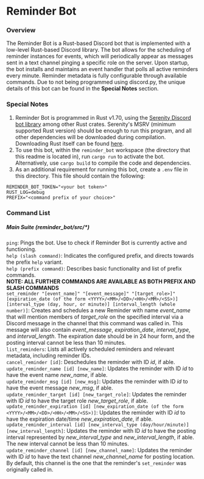 # Reminder Bot

### Overview
The Reminder Bot is a Rust-based Discord bot that is implemented with a low-level Rust-based Discord library. The bot allows for the scheduling of reminder instances for events, which will periodically appear as messages sent in a text channel pinging a specific role on the server. Upon startup, the bot installs and maintains an event handler that polls all active reminders every minute. Reminder metadata is fully configurable through available commands. Due to not being programmed using discord.py, the unique details of this bot can be found in the **Special Notes** section.

### Special Notes
1) Reminder Bot is programmed in Rust v1.70, using the [Serenity Discord bot library](https://github.com/serenity-rs/serenity) among other Rust crates. Serenity's MSRV (minimum supported Rust version) should be enough to run this program, and all other dependencies will be downloaded during compilation. Downloading Rust itself can be found [here](https://www.rust-lang.org/tools/install).
2) To use this bot, within the ```reminder_bot``` workspace (the directory that this readme is located in), run ```cargo run``` to activate the bot.
Alternatively, use ```cargo build``` to compile the code and dependencies.
3) As an additional requirement for running this bot, create a ```.env``` file in this directory. This file should contain the following:<br />
```
REMINDER_BOT_TOKEN="<your bot token>"
RUST_LOG=debug
PREFIX="<command prefix of your choice>"
```

### Command List

##### Main Suite (reminder_bot/src/*)
```ping```: Pings the bot. Use to check if Reminder Bot is currently active and functioning.<br />
```help (slash command)```: Indicates the configured prefix, and directs towards the prefix ```help``` variant.<br />
```help (prefix command)```: Describes basic functionality and list of prefix commands.<br />
**NOTE: ALL FURTHER COMMANDS ARE AVAILABLE AS BOTH PREFIX AND SLASH COMMANDS**<br />
```set_reminder "[event_name]" "[event_message]" "[target_role>]" [expiration_date (of the form <YYYY>/<MM>/<DD>/<HH>/<MM>/<SS>)] [interval_type (day, hour, or minute)] [interval_length (whole number)]```: Creates and schedules a new Reminder with name *event_name* that will mention members of *target_role* on the specified interval via a Discord message in the channel that this command was called in. This message will also contain *event_message*, *expiration_date*, *interval_type*, and *interval_length*. The expiration date should be in 24 hour form, and the posting interval cannot be less than 10 minutes.<br />
```list_reminders```: Lists all actively scheduled reminders and relevant metadata, including reminder IDs.<br />
```cancel_reminder [id]```: Deschedules the reminder with ID _id_, if able.<br />
```update_reminder_name [id] [new_name]```: Updates the reminder with ID _id_ to have the event name *new_name*, if able.<br />
```update_reminder_msg [id] [new_msg]```: Updates the reminder with ID _id_ to have the event message *new_msg*, if able.<br />
```update_reminder_target [id] [new_target_role]```: Updates the reminder with ID _id_ to have the target role *new_target_role*, if able.<br />
```update_reminder_expiration [id] [new_expiration_date (of the form <YYYY>/<MM>/<DD>/<HH>/<MM>/<SS>)]```: Updates the reminder with ID _id_ to have the expiration date/time *new_expiration_date*, if able.<br />
```update_reminder_interval [id] [new_interval_type (day/hour/minute)] [new_interval_length]```: Updates the reminder with ID _id_ to have the posting interval represented by *new_interval_type* and *new_interval_length*, if able. The new interval cannot be less than 10 minutes.<br />
```update_reminder_channel [id] [new_channel_name]```: Updates the reminder with ID _id_ to have the text channel *new_channel_name* for posting location. By default, this channel is the one that the reminder's ```set_reminder``` was originally called in.